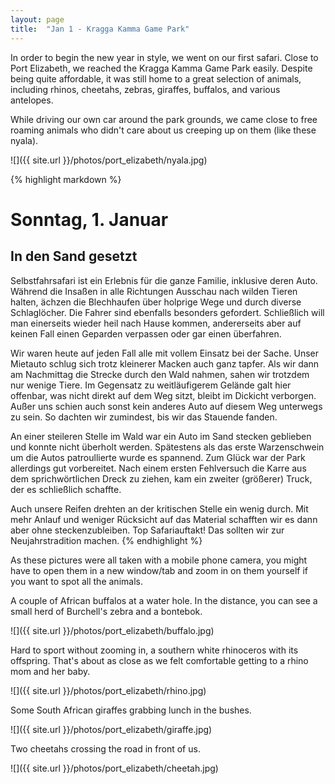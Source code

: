 ```yaml
---
layout: page
title:  "Jan 1 - Kragga Kamma Game Park"
---
```


In order to begin the new year in style, we went on our first safari. Close to Port Elizabeth, we reached the Kragga Kamma Game Park easily. Despite being quite affordable, it was still home to a great selection of animals, including rhinos, cheetahs, zebras, giraffes, buffalos, and various antelopes.

While driving our own car around the park grounds, we came close to free roaming animals who didn't care about us creeping up on them (like these nyala).

![]({{ site.url }}/photos/port_elizabeth/nyala.jpg)

{% highlight markdown %}
# Sonntag, 1. Januar
## In den Sand gesetzt

Selbstfahrsafari ist ein Erlebnis für die ganze Familie, inklusive deren Auto. Während die Insaßen in alle Richtungen Ausschau nach wilden Tieren halten, ächzen die Blechhaufen über holprige Wege und durch diverse Schlaglöcher. Die Fahrer sind ebenfalls besonders gefordert. Schließlich will man einerseits wieder heil nach Hause kommen, andererseits aber auf keinen Fall einen Geparden verpassen oder gar einen überfahren.

Wir waren heute auf jeden Fall alle mit vollem Einsatz bei der Sache. Unser Mietauto schlug sich trotz kleinerer Macken auch ganz tapfer. Als wir dann am Nachmittag die Strecke durch den Wald nahmen, sahen wir trotzdem nur wenige Tiere. Im Gegensatz zu weitläufigerem Gelände galt hier offenbar, was nicht direkt auf dem Weg sitzt, bleibt im Dickicht verborgen. Außer uns schien auch sonst kein anderes Auto auf diesem Weg unterwegs zu sein. So dachten wir zumindest, bis wir das Stauende fanden.

An einer steileren Stelle im Wald war ein Auto im Sand stecken geblieben und konnte nicht überholt werden. Spätestens als das erste Warzenschwein um die Autos patroullierte wurde es spannend. Zum Glück war der Park allerdings gut vorbereitet. Nach einem ersten Fehlversuch die Karre aus dem sprichwörtlichen Dreck zu ziehen, kam ein zweiter (größerer) Truck, der es schließlich schaffte.

Auch unsere Reifen drehten an der kritischen Stelle ein wenig durch. Mit mehr Anlauf und weniger Rücksicht auf das Material schafften wir es dann aber ohne steckenzubleiben. Top Safariauftakt! Das sollten wir zur Neujahrstradition machen.
{% endhighlight %}

As these pictures were all taken with a mobile phone camera, you might have to open them in a new window/tab and zoom in on them yourself if you want to spot all the animals.

A couple of African buffalos at a water hole. In the distance, you can see a small herd of Burchell's zebra and a bontebok.

![]({{ site.url }}/photos/port_elizabeth/buffalo.jpg)

Hard to sport without zooming in, a southern white rhinoceros with its offspring. That's about as close as we felt comfortable getting to a rhino mom and her baby.

![]({{ site.url }}/photos/port_elizabeth/rhino.jpg)

 Some South African giraffes grabbing lunch in the bushes.

![]({{ site.url }}/photos/port_elizabeth/giraffe.jpg)

Two cheetahs crossing the road in front of us.

![]({{ site.url }}/photos/port_elizabeth/cheetah.jpg)
